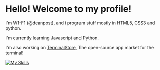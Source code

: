 # Hello! Welcome to my profile!
I'm W1-F1 (@deanpost), and i program stuff mostly in HTML5, CSS3 and python.

I'm currently learning Javascript and Python. 

I'm also working on [TerminalStore](https://github.com/deanpost/TerminalStore), The open-source app market for the terminal!

[![My Skills](https://skillicons.dev/icons?i=html,css,js,python,vscode)](https://skillicons.dev)
<!---
deanpost/deanpost is a ✨ special ✨ repository because its `README.md` (this file) appears on your GitHub profile.
You can click the Preview link to take a look at your changes.
--->
